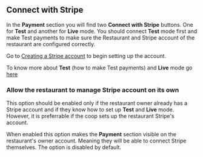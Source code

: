 
## Connect with Stripe

In the **Payment** section you will find two **Connect with Stripe** buttons. One for **Test** and another for **Live** mode. You should connect **Test** mode first and make Test payments to make sure the Restaurant and Stripe account of the restaurant are configured correctly. 

Go to [Creating a Stripe account](/en/admin/restaurants/creating-a-restaurant/#creating-a-stripe-account) to begin setting up the account.

To know more about **Test** (how to make Test payments) and **Live** mode go [here](/en/payment_processors/stripe/#what-is-the-live-mode-and-test-mode-of-stripe)

### Allow the restaurant to manage Stripe account on its own
<div class="alert mt-3 alert-info" role="alert">
This option should be enabled only if the restaurant owner already has a Stripe account and if they know how to set up <strong>Test</strong> and <strong>Live</strong> mode. However, it is preferrable if the coop sets up the restaurant Stripe's account. 
</div>

When enabled this option makes the **Payment** section visible on the restaurant's owner account. Meaning they will be able to connect Stripe themselves. The option is disabled by default.

